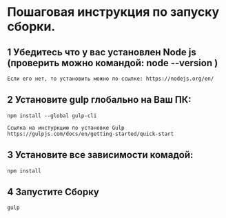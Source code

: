 # Пошаговая инструкция по запуску сборки.

## 1 Убедитесь что у вас установлен Node js (проверить можно командой: node --version )

    Если его нет, то установить можно по ссылке: https://nodejs.org/en/

## 2 Установите gulp глобально на Ваш ПК:

    npm install --global gulp-cli

    Ссылка на инстуркцию по установке Gulp
    https://gulpjs.com/docs/en/getting-started/quick-start

## 3 Установите все зависимости комадой:

    npm install

## 4 Запустите Сборку

    gulp
